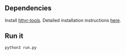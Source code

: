 ## Dependencies

Install [httyr-tools](https://github.com/brohrer/httyr-tools).
Detailed installation instructions [here](https://github.com/brohrer/httyr-tools#installation).

## Run it

```bash
python3 run.py
```
